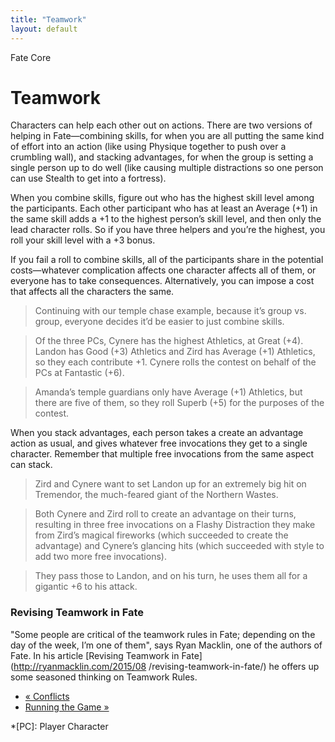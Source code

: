 ```yaml
---
title: "Teamwork"
layout: default
---
```

    
Fate Core

#  Teamwork

Characters can help each other out on actions. There are two versions of
helping in Fate—combining skills, for when you are all putting the same kind
of effort into an action (like using Physique together to push over a
crumbling wall), and stacking advantages, for when the group is setting a
single person up to do well (like causing multiple distractions so one person
can use Stealth to get into a fortress).

When you combine skills, figure out who has the highest skill level among the
participants. Each other participant who has at least an Average (+1) in the
same skill adds a +1 to the highest person’s skill level, and then only the
lead character rolls. So if you have three helpers and you’re the highest, you
roll your skill level with a +3 bonus.

If you fail a roll to combine skills, all of the participants share in the
potential costs—whatever complication affects one character affects all of
them, or everyone has to take consequences. Alternatively, you can impose a
cost that affects all the characters the same.

> Continuing with our temple chase example, because it’s group vs. group,
everyone decides it’d be easier to just combine skills.

>

> Of the three PCs, Cynere has the highest Athletics, at Great (+4). Landon
has Good (+3) Athletics and Zird has Average (+1) Athletics, so they each
contribute +1. Cynere rolls the contest on behalf of the PCs at Fantastic
(+6).

>

> Amanda’s temple guardians only have Average (+1) Athletics, but there are
five of them, so they roll Superb (+5) for the purposes of the contest.

When you stack advantages, each person takes a create an advantage action as
usual, and gives whatever free invocations they get to a single character.
Remember that multiple free invocations from the same aspect can stack.

> Zird and Cynere want to set Landon up for an extremely big hit on Tremendor,
the much-feared giant of the Northern Wastes.

>

> Both Cynere and Zird roll to create an advantage on their turns, resulting
in three free invocations on a <span class="aspect">Flashy Distraction</span> they
make from Zird’s magical fireworks (which succeeded to create the advantage)
and Cynere’s glancing hits (which succeeded with style to add two more free
invocations).

>

> They pass those to Landon, and on his turn, he uses them all for a gigantic
+6 to his attack.

### Revising Teamwork in Fate

"Some people are critical of the teamwork rules in Fate; depending on the day
of the week, I’m one of them", says Ryan Macklin, one of the authors of Fate.
In his article [Revising Teamwork in Fate](http://ryanmacklin.com/2015/08
/revising-teamwork-in-fate/) he offers up some seasoned thinking on Teamwork
Rules.

  * [« Conflicts](/fate-core/conflicts)
  * [Running the Game »](/fate-core/running-game)

  *[PC]: Player Character

